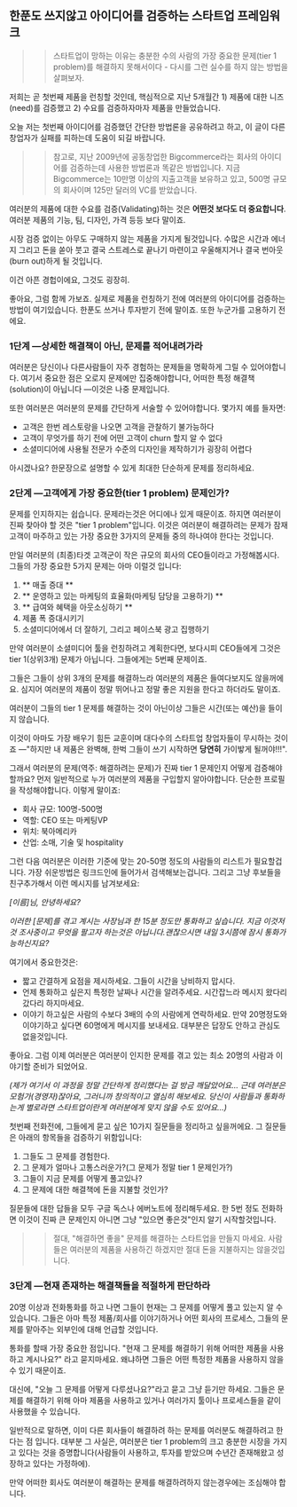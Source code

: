 ## 한푼도 쓰지않고 아이디어를 검증하는 스타트업 프레임워크

> > 스타트업이 망하는 이유는 충분한 수의 사람의 가장 중요한 문제(tier 1 problem)를 해결하지 못해서이다 - 다시를 그런 실수를 하지 않는 방법을 살펴보자.

저희는 곧 첫번째 제품을 런칭할 것인데, 핵심적으로 지난 5개월간 1) 제품에 대한 니즈(need)를 검증했고 2) 수요를 검증하자마자 제품을 만들었습니다.

오늘 저는 첫번째 아이디어를 검증했던 간단한 방법론을 공유하려고 하고, 이 글이 다른 창업자가 실패를 피하는데 도움이 되길 바랍니다.

> > 참고로, 지난 2009년에 공동창업한 Bigcommerce라는 회사의 아이디어를 검증하는데 사용한 방법론과 똑같은 방법입니다. 지금 Bigcommerce는 10만명 이상의 지출고객을 보유하고 있고, 500명 규모의 회사이며 125만 달러의 VC를 받았습니다.

여러분의 제품에 대한 수요를 검증(Validating)하는 것은 **어떤것 보다도 더 중요합니다**. 여러분 제품의 기능, 팀, 디자인, 가격 등등 보다 말이죠.

시장 검증 없이는 아무도 구매하지 않는 제품을 가지게 될것입니다. 수많은 시간과 에너지 그리고 돈을 쏟아 붓고 결국 스트레스로 끝나기 마련이고 우울해지거나 결국 번아웃(burn out)하게 될 것입니다.

이건 아픈 경헙이에요, 그것도 굉장히.

좋아요, 그럼 함께 가보죠. 실제로 제품을 런칭하기 전에 여러분의 아이디어를 검증하는 방법이 여기있습니다. 한푼도 쓰거나 투자받기 전에 말이죠. 또한 누군가를 고용하기 전에요.

### 1단계 —상세한 해결책이 아닌, 문제를 적어내려가라

여러분은 당신이나 다른사람들이 자주 경험하는 문제들을 명확하게 그릴 수 있어야합니다. 여기서 중요한 점은 오로지 문제에만 집중해야합니다, 어떠한 특정 해결책(solution)이 아닙니다 —이것은 나중 문제입니다.

또한 여러분은 여러분의 문제를 간단하게 서술할 수 있어야합니다. 몇가지 예를 들자면:

- 고객은 한번 레스토랑을 나오면 고객을 관찰하기 불가능하다
- 고객이 무엇가를 하기 전에 어떤 고객이 churn 할지 알 수 없다
- 소셜미디어에 사용될 전문가 수준의 디자인을 제작하기가 굉장히 어렵다

아시겠나요? 한문장으로 설명할 수 있게 최대한 단순하게 문제를 정리하세요.

### 2단계 —고객에게 가장 중요한(tier 1 problem) 문제인가?

문제를 인지하지는 쉽습니다. 문제라는것은 어디에나 있게 때문이죠. 하지면 여러분이 진짜 찾아야 할 것은 "tier 1 problem"입니다. 이것은 여러분이 해결하려는 문제가 잠재고객이 마주하고 있는 가장 중요한 3가지의 문제들 중의 하나여야 한다는 것입니다.

만일 여러분의 (최종)타겟 고객군이 작은 규모의 회사의 CEO들이라고 가정해봅시다. 그들의 가장 중요한 5가지 문제는 아마 이럴것 입니다:

1. ** 매출 증대 **
2. ** 운영하고 있는 마케팅의 효율화(마케팅 담당을 고용하기) **
3. ** 급여와 혜택을 아웃소싱하기 **
4. 제품 폭 증대시키기
5. 소셜미디어에서 더 잘하기, 그리고 페이스북 광고 집행하기

만약 여러분이 소셜미디어 툴을 런칭하려고 계획한다면, 보다시피 CEO들에게 그것은  tier 1(상위3개) 문제가 아닙니다. 그들에게는 5번째 문제이죠.

그들은 그들이 상위 3개의 문제를 해결하느라 여러분의 제품은 들여다보지도 않을꺼에요. 심지어 여러분의 제품이 정말 뛰어나고 정말 좋은 지원을 한다고 하더라도 말이죠. 

여러분이 그들의 tier 1 문제를 해결하는 것이 아닌이상 그들은 시간(또는 예산)을 들이지 않습니다.

이것이 아마도 가장 배우기 힘든 교훈이며 대다수의 스타트업 창업자들이 무시하는 것이죠 —"하지만 내 제품은 완벽해, 한벅 그들이 쓰기 시작하면 **당연히** 가이밯게 될꺼야!!!".

그래서 여러분의 문제(역주: 해결하려는 문제)가 진짜 tier 1 문제인지 어떻게 검증해야 할까요? 먼저 일반적으로 누가 여러분의 제품을 구입할지 알아야합니다. 단순한 프로필을 작성해야합니다. 이렇게 말이죠:

- 회사 규모: 100명-500명
- 역할: CEO 또는 마케팅VP
- 위치: 북아메리카
- 산업: 소매, 기술 및 hospitality

그런 다음 여러분은 이러한 기준에 맞는 20-50명 정도의 사람들의 리스트가 필요할겁니다. 가장 쉬운방법은 링크드인에 들어가서 검색해보는겁니다. 그리고 그냥 후보들을 친구추가해서 이런 메시지를 남겨보세요:

*[이름]님, 안녕하세요?*

*이러한 [문제]를 겪고 계시는 사장님과 한 15분 정도만 통화하고 싶습니다. 지금 이것저것 조사중이고 무엇을 팔고자 하는것은 아닙니다.괜찮으시면 내일 3시쯤에 잠시 통화가능하신지요?*

여기에서 중요한것은:

- 짧고 간결하게 요점을 제시하세요. 그들이 시간을 낭비하지 맙시다.
- 언제 통화하고 싶은지 특정한 날짜나 시간을 알려주세요. 시간잡느라 메시지 왔다리 갔다리 하지마세요.
- 이야기 하고싶은 사람의 수보다 3배의 수의 사람에게 연락하세요. 만약 20명정도와 이야기하고 싶다면 60명에게 메시지를 보내세요. 대부분은 답장도 안하고 관심도 없을것입니다.

좋아요. 그럼 이제 여러분은 여러분이 인지한 문제를 겪고 있는 최소 20명의 사람과 이야기할 준비가 되었어요. 

*(제가 여기서 이 과정을 정말 간단하게 정리했다는 걸 방금 깨달았어요... 근데 여러분은 모험가(경영자)잖아요, 그러니까 창의적이고 열심히 해보세요. 당신이 사람들과 통화하는게 별로라면 스타트업이란게 여러분에게 맞지 않을 수도 있어요...)* 

첫번째 전화전에, 그들에게 묻고 싶은 10가지 질문들을 정리하고 싶을꺼에요. 그 질문들은 아래의 항목들을 검증하기 위함입니다:

1. 그들도 그 문제를 경험한다.
2. 그 문제가 얼마나 고통스러운가?(그 문제가 정말 tier 1 문제인가?)
3. 그들이 지금 문제를 어떻게 풀고있나?
4. 그 문제에 대한 해결책에 돈을 지불할 것인가?

질문들에 대한 답들을 모두 구글 독스나 에버노트에 정리해두세요. 한 5번 정도 전화하면 이것이 진짜 큰 문제인지 아니면 그냥 "있으면 좋은것"인지 알기 시작할것입니다.

> > 절대, "해결하면 좋을" 문제를 해결하는 스타트업을 만들지 마세요. 사람들은 여러분의 제품을 사용하긴 하겠지만 절대 돈을 지불하지는 않을것입니다.

### 3단계 —현재 존재하는 해결책들을 적절하게 판단하라

20명 이상과 전화통화를 하고 나면 그들이 현재는 그 문제를 어떻게 풀고 있는지 알 수 있습니다. 그들은 아마 특정 제품/회사를 이야기하거나 어떤 회사의 프로세스,  그들의 문제를 맡아주는 외부인에 대해 언급할 것입니다. 

통화를 할때 가장 중요한 점입니다. "현재 그 문제를 해결하기 위해 어떠한 제품을 사용하고 계시나요?" 라고 묻지마세요. 왜냐하면 그들은 어떤 특정한 제품을 사용하지 않을 수 있기 때문이죠.

대신에, "오늘 그 문제를 어떻게 다루셨나요?"라고 묻고 그냥 듣기만 하세요. 그들은 문제를 해결하기 위해 아마 제품을 사용하고 있거나 여러가지 툴이나 프로세스들을 같이 사용했을 수 있습니다.

일반적으로 말하면, 이미 다른 회사들이 해결하려 하는 문제를 여러분도 해결하려고 한다는 점 입니다. 대부분 그 사실은, 여러분은 tier 1 problem의 크고 충분한 시장을 가지고 있다는 것을 증명합니다(사람들이 사용하고, 투자를 받았으며 수년간 존재해왔고 성장하고 있다는 가정하에).

만약 어떠한 회사도 여러분이 해결하는 문제를 해결하려하지 않는경우에는 조심해야 합니다.
